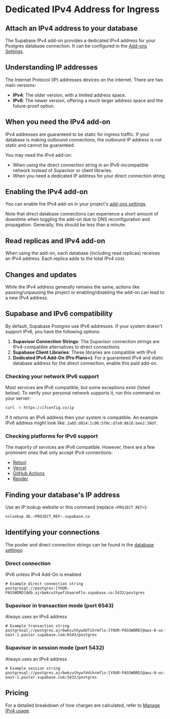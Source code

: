 # Dedicated IPv4 Address for Ingress

## Attach an IPv4 address to your database

The Supabase IPv4 add-on provides a dedicated IPv4 address for your Postgres database connection. It can be configured in the [Add-ons Settings](https://supabase.com/dashboard/project/_/settings/addons).

## Understanding IP addresses

The Internet Protocol (IP) addresses devices on the internet. There are two main versions:

- **IPv4**: The older version, with a limited address space.
- **IPv6**: The newer version, offering a much larger address space and the future-proof option.

## When you need the IPv4 add-on

IPv4 addresses are guaranteed to be static for ingress traffic. If your database is making outbound connections, the outbound IP address is not static and cannot be guaranteed.

You may need the IPv4 add-on:
- When using the direct connection string in an IPv6-incompatible network instead of Supavisor or client libraries.
- When you need a dedicated IP address for your direct connection string

## Enabling the IPv4 add-on

You can enable the IPv4 add-on in your project's [add-ons settings](https://supabase.com/dashboard/project/_/settings/addons).

Note that direct database connections can experience a short amount of downtime when toggling the
add-on due to DNS reconfiguration and propagation. Generally, this should be less than a minute.

## Read replicas and IPv4 add-on

When using the add-on, each database (including read replicas) receives an IPv4 address. Each replica adds to the total IPv4 cost.

## Changes and updates

While the IPv4 address generally remains the same, actions like pausing/unpausing the project or enabling/disabling the add-on can lead to a new IPv4 address.

## Supabase and IPv6 compatibility

By default, Supabase Postgres use IPv6 addresses. If your system doesn't support IPv6, you have the following options:

1. **Supavisor Connection Strings**: The Supavisor connection strings are IPv4-compatible alternatives to direct connections
2. **Supabase Client Libraries**: These libraries are compatible with IPv4
3. **Dedicated IPv4 Add-On (Pro Plans+)**: For a guaranteed IPv4 and static database address for the direct connection, enable this paid add-on.

### Checking your network IPv6 support

Most services are IPv6 compatible, but some exceptions exist (listed below). To verify your personal network supports it, run this command on your server:

```bash
curl -6 https://ifconfig.co/ip
```

If it returns an IPv6 address then your system is compatible. An example IPv6 address might look like: `2a05:d014:1c06:5f0c:d7a9:8616:bee2:30df`.

### Checking platforms for IPv6 support

The majority of services are IPv6 compatible. However, there are a few prominent ones that only accept IPv4 connections:

- [Retool](https://retool.com/)
- [Vercel](https://vercel.com/)
- [GitHub Actions](https://docs.github.com/en/actions)
- [Render](https://render.com/)

## Finding your database's IP address

Use an IP lookup website or this command (replace `<PROJECT_REF>`):

```bash
nslookup db.<PROJECT_REF>.supabase.co
```

## Identifying your connections

The pooler and direct connection strings can be found in the [database settings](https://supabase.com/dashboard/project/_/settings/database):

### Direct connection

IPv6 unless IPv4 Add-On is enabled

```
# Example direct connection string
postgresql://postgres:[YOUR-PASSWORD]@db.ajrbwkcuthywfihaarmflo.supabase.co:5432/postgres
```

### Supavisor in transaction mode (port 6543)

Always uses an IPv4 address

```
# Example transaction string
postgresql://postgres.ajrbwkcuthywddfihrmflo:[YOUR-PASSWORD]@aws-0-us-east-1.pooler.supabase.com:6543/postgres
```

### Supavisor in session mode (port 5432)

Always uses an IPv4 address

```
# Example session string
postgresql://postgres.ajrbwkcuthywfddihrmflo:[YOUR-PASSWORD]@aws-0-us-east-1.pooler.supabase.com:5432/postgres
```

## Pricing

For a detailed breakdown of how charges are calculated, refer to [Manage IPv4 usage](ipv4.md).
